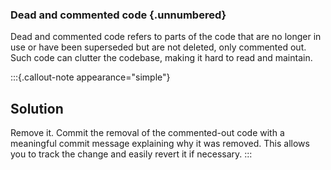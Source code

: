 
### Dead and commented code {.unnumbered}
Dead and commented code refers to parts of the code that are no longer in use or have been superseded but are not deleted, only commented out. Such code can clutter the codebase, making it hard to read and maintain.

:::{.callout-note appearance="simple"}
## Solution

Remove it. Commit the removal of the commented-out code with a meaningful commit message explaining why it was removed. This allows you to track the change and easily revert it if necessary.
:::